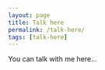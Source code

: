 ```yaml
---
layout: page
title: Talk here
permalink: /talk-here/
tags: [talk-here]
---
```

You can talk with me here...
<script src="https://giscus.app/client.js"
        data-repo="coder-lg/my-blog-comments"
        data-repo-id="MDEwOlJlcG9zaXRvcnkzNjgxMDcwOTk="
        data-category="General"
        data-category-id="DIC_kwDOFfDeW84B-UXd"
        data-mapping="title"
        data-reactions-enabled="1"
        data-emit-metadata="0"
        data-theme="light"
        crossorigin="anonymous"
        async>
</script>